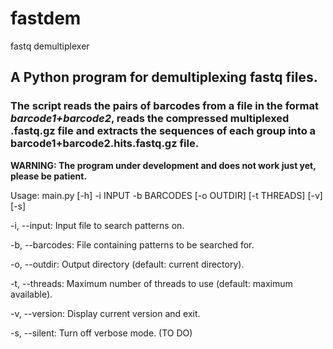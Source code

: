 # fastdem
fastq demultiplexer
## A Python program for demultiplexing fastq files.

### The script reads the pairs of barcodes from a file in the format *barcode1+barcode2*, reads the compressed multiplexed .fastq.gz file and extracts the sequences of each group into a barcode1+barcode2.hits.fastq.gz file.

**WARNING: The program under development and does not work just yet, please be patient.**


Usage: main.py [-h] -i INPUT -b BARCODES [-o OUTDIR] [-t THREADS] [-v] [-s]

-i, --input: Input file to search patterns on.

-b, --barcodes: File containing patterns to be searched for.

-o, --outdir: Output directory (default: current directory).

-t, --threads: Maximum number of threads to use (default: maximum available).

-v, --version: Display current version and exit.

-s, --silent: Turn off verbose mode. (TO DO)
